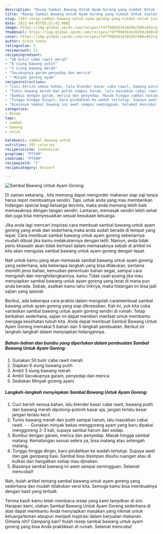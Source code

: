 ```yaml
---
description: "Resep Sambal Bawang Untuk Ayam Goreng yang nikmat Untuk Jualan"
title: "Resep Sambal Bawang Untuk Ayam Goreng yang nikmat Untuk Jualan"
slug: 1347-resep-sambal-bawang-untuk-ayam-goreng-yang-nikmat-untuk-jualan
date: 2021-04-05T05:51:42.900Z
image: https://img-global.cpcdn.com/recipes/f4ff99d3b3e1029d/680x482cq70/sambal-bawang-untuk-ayam-goreng-foto-resep-utama.jpg
thumbnail: https://img-global.cpcdn.com/recipes/f4ff99d3b3e1029d/680x482cq70/sambal-bawang-untuk-ayam-goreng-foto-resep-utama.jpg
cover: https://img-global.cpcdn.com/recipes/f4ff99d3b3e1029d/680x482cq70/sambal-bawang-untuk-ayam-goreng-foto-resep-utama.jpg
author: Grace Yates
ratingvalue: 5
reviewcount: 11
recipeingredient:
- "50 butir cabe rawit merah"
- "6 siung bawang putih"
- "3 siung bawang merah"
- "Secukupnya garam penyedap dan merica"
- " Minyak goreng ayam"
recipeinstructions:
- "Cuci bersih semua bahan, lalu blender kasar cabe rawit, bawang putih dan bawang merah dipotong-potonh kasar aja, jangan terlalu besar jangan terlalu kecil."
- "Tumis bawang merah dan putih sampai harum, lalu masukkan cabai rawit.   Gunakan minyak bekas menggoreng ayam yang baru dipakai menggoreng 2-3 kali, supaya sambal harum dan sedap."
- "Bumbui dengan garam, merica dan penyedap. Masak hingga sambal matang. Kematangan sesuai selera ya, bisa matang atau setengah matang."
- "Tunggu hingga dingin, baru pindahkan ke wadah tertutup. Supaya awet dan gak gampang basi. Sambal bisa disimpan disuhu ruangan atau di kulkas dan hangatkan setiap mau djmakan."
- "Biasanya sambal bawang ini awet sampai semingguan. Selamat mencoba!!"
categories:
- Resep
tags:
- sambal
- bawang
- untuk

katakunci: sambal bawang untuk 
nutrition: 193 calories
recipecuisine: Indonesian
preptime: "PT19M"
cooktime: "PT50M"
recipeyield: "2"
recipecategory: Dessert

---
```



![Sambal Bawang Untuk Ayam Goreng](https://img-global.cpcdn.com/recipes/f4ff99d3b3e1029d/680x482cq70/sambal-bawang-untuk-ayam-goreng-foto-resep-utama.jpg)

Di zaman  sekarang , kita memang dapat mengorder makanan siap saji tanpa harus repot membuatnya sendiri. Tapi, untuk anda yang mau memberikan hidangan special bagi keluarga tercinta, maka anda memang lebih baik memasaknya dengan tangan sendiri. Lantaran, memasak sendiri lebih sehat dan juga bisa menyesuaikan sesuai kesukaan keluarga.

Jika anda lagi mencari inspirasi cara membuat sambal bawang untuk ayam goreng yang enak dan sederhana,maka anda sudah berada di tempat yang tepat. Cara membuat sambal bawang untuk ayam goreng  sebenarnya mudah dibuat jika kamu melakukannya dengan teliti. Namun, anda tidak perlu khawatir akan tidak berhasil dalam memasaknya 
sebab di artikel ini kita akan mengulas sambal bawang untuk ayam goreng dengan tepat.  



Nah untuk kamu yang akan memasak sambal bawang untuk ayam goreng yang sederhana, ada beberapa langkah yang bisa dilakukan, pertama memilih jenis bahan, kemudian penentuan bahan segar, sampai cara mengolah dan menghidangkannya. kamu Tidak usah pusing jika mau menyiapkan sambal bawang untuk ayam goreng yang lezat di mana pun anda berada. Sebab, asalkan kamu  tahu triknya, maka hidangan ini bisa jadi sajian yang spesial.

Berikut, ada beberapa cara praktis  dalam mengolah caramembuat sambal bawang untuk ayam goreng yang siap dikreasikan. Kali ini, yuk kita coba variasikan sambal bawang untuk ayam goreng sendiri di rumah. Tetap berbahan sederhana, sajian ini dapat memberi manfaat untuk membantu menjaga kesehatan tubuh kita. Anda dapat membuat Sambal Bawang Untuk Ayam Goreng memakai 5 bahan dan 5 langkah pembuatan. Berikut ini langkah-langkah dalam menyiapkan hidangannya.

<!--inarticleads1-->

##### Bahan-bahan dan bumbu yang diperlukan dalam pembuatan Sambal Bawang Untuk Ayam Goreng:

1. Gunakan 50 butir cabe rawit merah
1. Siapkan 6 siung bawang putih
1. Ambil 3 siung bawang merah
1. Ambil Secukupnya garam, penyedap dan merica
1. Sediakan  Minyak goreng ayam




<!--inarticleads2-->

##### Langkah-langkah menyiapkan Sambal Bawang Untuk Ayam Goreng:

1. Cuci bersih semua bahan, lalu blender kasar cabe rawit, bawang putih dan bawang merah dipotong-potonh kasar aja, jangan terlalu besar jangan terlalu kecil.
1. Tumis bawang merah dan putih sampai harum, lalu masukkan cabai rawit.  -  - Gunakan minyak bekas menggoreng ayam yang baru dipakai menggoreng 2-3 kali, supaya sambal harum dan sedap.
1. Bumbui dengan garam, merica dan penyedap. Masak hingga sambal matang. Kematangan sesuai selera ya, bisa matang atau setengah matang.
1. Tunggu hingga dingin, baru pindahkan ke wadah tertutup. Supaya awet dan gak gampang basi. Sambal bisa disimpan disuhu ruangan atau di kulkas dan hangatkan setiap mau djmakan.
1. Biasanya sambal bawang ini awet sampai semingguan. Selamat mencoba!!




Nah, itulah artikel tentang  sambal bawang untuk ayam goreng  yang sederhana dan mudah dilakukan versi kita. Semoga kamu bisa membuatnya dengan hasil yang terbaik. 

Terima kasih kamu telah membaca resep yang kami tampilkan di sini. Harapan kami, olahan  Sambal Bawang Untuk Ayam Goreng sederhana di atas dapat membantu Anda menyiapkan masakan yang nikmat untuk keluarga/teman ataupun menjadi inspirasi dalam berjualan makanan. Gimana nih? Gampang kan? Itulah resep sambal bawang untuk ayam goreng yang bisa Anda praktikkan di rumah. Selamat mencoba!

